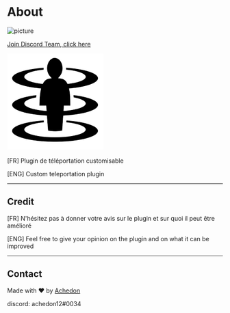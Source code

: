 # About
<img  src="https://github.com/Aetheam/Skyblock_Aethteam-inDev-/blob/Master/img/AethTeam.png" alt="picture">

[Join Discord Team, click here](https://discord.gg/hjbADqXRde)


![icon](icon.png)

[FR] Plugin de téléportation customisable

[ENG] Custom teleportation plugin 

-----------------
## Credit

[FR] N'hésitez pas à donner votre avis sur le plugin et sur quoi il peut être amélioré

[ENG] Feel free to give your opinion on the plugin and on what it can be improved

-----------------

## Contact

Made with ❤ by [Achedon](https://github.com/leoderoin)

discord: achedon12#0034



